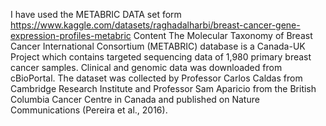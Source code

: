 I have used the METABRIC DATA set form https://www.kaggle.com/datasets/raghadalharbi/breast-cancer-gene-expression-profiles-metabric
Content
The Molecular Taxonomy of Breast Cancer International Consortium (METABRIC) database is a Canada-UK Project which contains targeted sequencing data of 1,980 primary breast cancer samples. Clinical and genomic data was downloaded from cBioPortal.
The dataset was collected by Professor Carlos Caldas from Cambridge Research Institute and Professor Sam Aparicio from the British Columbia Cancer Centre in Canada and published on Nature Communications (Pereira et al., 2016).




